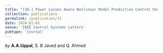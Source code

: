 ```yaml
---
title: "[30.] Power Losses Aware Nonlinear Model Predictive Control Design for Active Cell Balancing (Accepted for publication)"
collection: publications
permalink: /publication/J1
date: 2024-01-01
venue: 'IEEE Control Systems Letters'
pubtype: 'journal'
---
```

*by* **A.A.Uppal**, S. B Javed and Q. Ahmed


